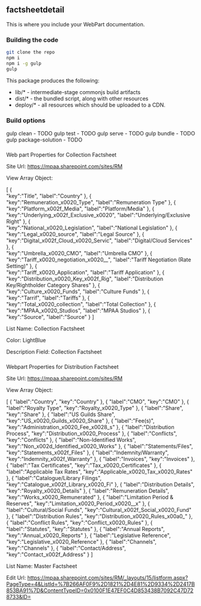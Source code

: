 ## factsheetdetail

This is where you include your WebPart documentation.

### Building the code

```bash
git clone the repo
npm i
npm i -g gulp
gulp
```

This package produces the following:

* lib/* - intermediate-stage commonjs build artifacts
* dist/* - the bundled script, along with other resources
* deploy/* - all resources which should be uploaded to a CDN.

### Build options

gulp clean - TODO
gulp test - TODO
gulp serve - TODO
gulp bundle - TODO
gulp package-solution - TODO

###
Web part Properties for Collection Factsheet

Site Url:
https://mpaa.sharepoint.com/sites/RM

View Array Object:

[
   {  
      "key":"Title",
      "label":"Country"
   },
   {  
      "key":"Remuneration_x0020_Type",
      "label":"Remuneration Type"
   },
   {  
      "key":"Platform_x002f_Media",
      "label":"Platform/Media"
   },
   {  
      "key":"Underlying_x002f_Exclusive_x0020",
      "label":"Underlying/Exclusive Right"
   },
   {  
      "key":"National_x0020_Legislation",
      "label":"National Legislation"
   },
   {
		"key":"Legal_x0020_source",
		"label":"Legal Source"
   },
   {  
      "key":"Digital_x002f_Cloud_x0020_Servic",
      "label":"Digital/Cloud Services"
   },
   {  
      "key":"Umbrella_x0020_CMO",
      "label":"Umbrella CMO"
   },
   {  
      "key":"Tariff_x0020_negotiation_x0020__",
      "label":"Tariff Negotiation (Rate Setting)"
   },
   {  
      "key":"Tariff_x0020_Application",
      "label":"Tariff Application"
   },
   {  
      "key":"Distribution_x0020_Key_x002f_Rig",
      "label":"Distribution Key/Rightholder Category Shares"
   },
   {  
      "key":"Culture_x0020_Funds",
      "label":"Culture Funds"
   },
   {  
      "key":"Tarrif",
      "label":"Tariffs"
   },
   {  
      "key":"Total_x0020_collection",
      "label":"Total Collection"
   },
   {  
      "key":"MPAA_x0020_Studios",
      "label":"MPAA Studios"
   },
   {  
      "key":"Source",
      "label":"Source"
   }
]

List Name:
Collection Factsheet

Color:
LightBlue

Description Field:
Collection Factsheet

###
Webpart Properties for Distribution Factsheet

Site Url:
https://mpaa.sharepoint.com/sites/RM

View Array Object:

[
                    {
                        "label":"Country",
                        "key":"Country"
                    },
                    {
                        "label":"CMO",
                        "key":"CMO"
                    },
                    {
                        "label":"Royalty Type",
                        "key":"Royalty_x0020_Type"
                    },
                    {
                        "label":"Share",
                        "key":"Share"
                    },
                    {
                        "label":"US Guilds Share",
                        "key":"US_x0020_Guilds_x0020_Share"
                    },
                    {
                        "label":"Fee(s)",
                        "key":"Administration_x0020_Fee_x0028_s"
                    },
                    {
                        "label":"Distribution Process",
                        "key":"Distribution_x0020_Process"
                    },
                    {
                        "label":"Conflicts",
                        "key":"Conflicts"
                    },
                    {
                        "label":"Non-Identified Works",
                        "key":"Non_x002d_Identified_x0020_Works"
                    },
                    {
                        "label":"Statements/Files",
                        "key":"Statements_x002f_Files"
                    },
                    {
                        "label":"Indemnity/Warranty",
                        "key":"Indemnity_x002f_Warranty"
                    },
                    {
                        "label":"Invoices",
                        "key":"Invoices"
                    },
                    {
                        "label":"Tax Certificates",
                        "key":"Tax_x0020_Certificates"
                    },
{
                        "label":"Applicable Tax Rates",
                        "key":"Applicable_x0020_Tax_x0020_Rates"
                    },
                    {
                        "label":"Catalogue/Library Filings",
                        "key":"Catalogue_x002f_Library_x0020_Fi"
                    },
                    {
                        "label":"Distribution Details",
                        "key":"Royalty_x0020_Details"
                    },
                    {
                        "label":"Remuneration Details",
                        "key":"Works_x0020_Remunerated"
                    },
                    {
                        "label":"Limitation Period & Reserves",
                        "key":"Limitation_x0020_Period_x0020__x"
                    },
                    {
                        "label":"Cultural/Social Funds",
                        "key":"Cultural_x002f_Social_x0020_Fund"
                    },
                    {
                        "label":"Distribution Rules",
                        "key":"Distribution_x0020_Rules_x00a0_"
                    },
                    {
                        "label":"Conflict Rules",
                        "key":"Conflict_x0020_Rules"
                    },
                    {
                        "label":"Statutes",
                        "key":"Statutes"
                    },
                    {
                        "label":"Annual Reports",
                        "key":"Annual_x0020_Reports"
                    },
                    {
                        "label":"Legislative Reference",
                        "key":"Legislative_x0020_Reference"
                    },
                    {
                        "label":"Channels",
                        "key":"Channels"
                    },
                    {
                        "label":"Contact/Address",
                        "key":"Contact_x002f_Address"
                    }
                    ]

List Name:
Master Factsheet

Edit Url:
https://mpaa.sharepoint.com/sites/RM/_layouts/15/listform.aspx?PageType=4&ListId=%7B266AF0F9%2D1821%2D4E81%2D9334%2D2417B853BA91%7D&ContentTypeID=0x0100F1E47EF0C4D853438B7092C47D728733&ID=
